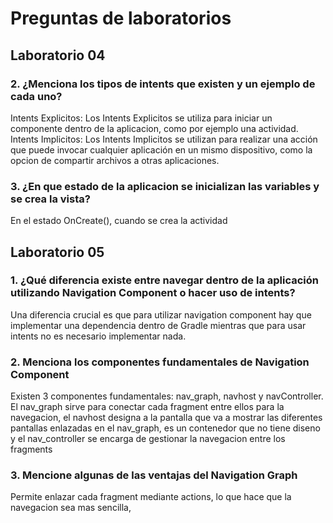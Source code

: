 # Preguntas de laboratorios

## Laboratorio 04
### 2. ¿Menciona los tipos de intents que existen y un ejemplo de cada uno?
Intents Explicitos: Los Intents Explicitos se utiliza para iniciar un componente dentro de la aplicacion, como por ejemplo una actividad.
Intents Implicitos: Los Intents Implicitos se utilizan para realizar una acción que puede invocar cualquier aplicación en un mismo dispositivo, como la opcion de compartir archivos a otras aplicaciones. 
### 3. ¿En que estado de la aplicacion se inicializan las variables y se crea la vista?
En el estado OnCreate(), cuando se crea la actividad

## Laboratorio 05 
### 1. ¿Qué diferencia existe entre navegar dentro de la aplicación utilizando Navigation Component o hacer uso de intents?
Una diferencia crucial es que para utilizar navigation component hay que implementar una dependencia dentro de Gradle mientras que para usar intents no es necesario implementar nada. 

### 2. Menciona los componentes fundamentales de Navigation Component
Existen 3 componentes fundamentales: nav_graph, navhost y navController. El nav_graph sirve para conectar cada fragment entre ellos para la navegacion, el navhost designa a la pantalla que va a mostrar las diferentes pantallas enlazadas en el nav_graph, es un contenedor que no tiene diseno y el nav_controller se encarga de gestionar la navegacion entre los fragments 


### 3. Mencione algunas de las ventajas del Navigation Graph
Permite enlazar cada fragment mediante actions, lo que hace que la navegacion sea mas sencilla, 

